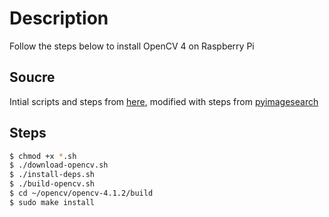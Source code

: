 # Description
Follow the steps below to install OpenCV 4 on Raspberry Pi

## Soucre
Intial scripts and steps from [here](https://gist.github.com/willprice/abe456f5f74aa95d7e0bb81d5a710b60), modified with steps from [pyimagesearch](https://www.pyimagesearch.com/2018/09/26/install-opencv-4-on-your-raspberry-pi/)

## Steps
```bash
$ chmod +x *.sh
$ ./download-opencv.sh
$ ./install-deps.sh
$ ./build-opencv.sh
$ cd ~/opencv/opencv-4.1.2/build
$ sudo make install
```